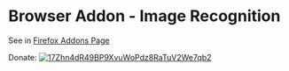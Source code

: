# Browser Addon - Image Recognition

See in [Firefox Addons Page](https://addons.mozilla.org/en-US/firefox/addon/image-recognition/?src=userprofile)

Donate:
[![17Zhn4dR49BP9XvuWoPdz8RaTuV2We7qb2](https://i.imgur.com/5v7MFu8.png)](bitcoin:17Zhn4dR49BP9XvuWoPdz8RaTuV2We7qb2)
